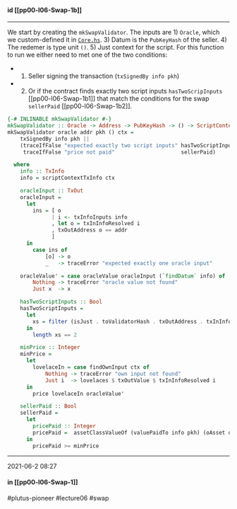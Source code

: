 #### id [[pp00-l06-Swap-1b]]
---

We start by creating the `mkSwapValidator`.
The inputs are 1) `Oracle`, which we custom-defined it in [`Core.hs`](https://github.com/input-output-hk/plutus-pioneer-program/blob/main/code/week06/src/Week06/Oracle/Core.hs). 3) Datum is the `PubKeyHash` of the seller. 4) The redemer is type unit `()`. 5) Just context for the script. For this function to run we either need to met one of the two conditions:
- 1) Seller signing the transaction (`txSignedBy info pkh`)
- 2) Or if the contract finds exactly two script inputs `hasTwoScripInputs` [[pp00-l06-Swap-1b1]] that match the conditions for the swap `sellerPaid` [[pp00-l06-Swap-1b2]].

```haskell
{-# INLINABLE mkSwapValidator #-}
mkSwapValidator :: Oracle -> Address -> PubKeyHash -> () -> ScriptContext -> Bool
mkSwapValidator oracle addr pkh () ctx =
    txSignedBy info pkh ||
    (traceIfFalse "expected exactly two script inputs" hasTwoScriptInputs &&
     traceIfFalse "price not paid"                     sellerPaid)

  where
    info :: TxInfo
    info = scriptContextTxInfo ctx

    oracleInput :: TxOut
    oracleInput =
      let
        ins = [ o
              | i <- txInfoInputs info
              , let o = txInInfoResolved i
              , txOutAddress o == addr
              ]
      in
        case ins of
            [o] -> o
            _   -> traceError "expected exactly one oracle input"

    oracleValue' = case oracleValue oracleInput (`findDatum` info) of
        Nothing -> traceError "oracle value not found"
        Just x  -> x

    hasTwoScriptInputs :: Bool
    hasTwoScriptInputs =
      let
        xs = filter (isJust . toValidatorHash . txOutAddress . txInInfoResolved) $ txInfoInputs info
      in
        length xs == 2

    minPrice :: Integer
    minPrice =
      let
        lovelaceIn = case findOwnInput ctx of
            Nothing -> traceError "own input not found"
            Just i  -> lovelaces $ txOutValue $ txInInfoResolved i
      in
        price lovelaceIn oracleValue'

    sellerPaid :: Bool
    sellerPaid =
      let
        pricePaid :: Integer
        pricePaid =  assetClassValueOf (valuePaidTo info pkh) (oAsset oracle)
      in
        pricePaid >= minPrice
```

---
2021-06-2 08:27
#### in [[pp00-l06-Swap-1]]

#plutus-pioneer #lecture06 #swap 